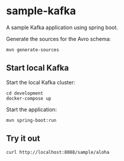 # sample-kafka

A sample Kafka application using spring boot.

Generate the sources for the Avro schema:

```shell
mvn generate-sources
```

## Start local Kafka

Start the local Kafka cluster:

```shell
cd development
docker-compose up
```

Start the application:

```shell
mvn spring-boot:run
```

## Try it out

```shell
curl http://localhost:8088/sample/aloha
```
